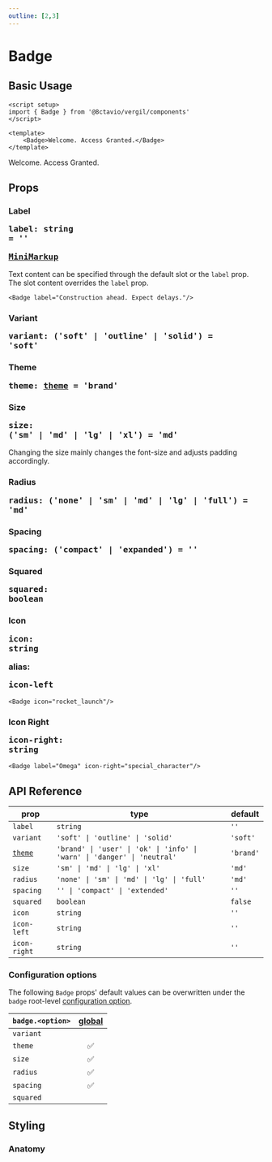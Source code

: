 ```yaml
---
outline: [2,3]
---
```


# Badge

<script setup>
import { Badge as VergilBadge } from '@8ctavio/vergil/components'
</script>

## Basic Usage

```vue
<script setup>
import { Badge } from '@8ctavio/vergil/components'
</script>

<template>
    <Badge>Welcome. Access Granted.</Badge>
</template>
```
<Demo>
    <VergilBadge>Welcome. Access Granted.</VergilBadge>
</Demo>

## Props

### Label <Badge><pre>label: string = ''</pre></Badge> <Badge><pre>[MiniMarkup](/mini-markup)</pre></Badge>

Text content can be specified through the default slot or the `label` prop. The slot content overrides the `label` prop.

```vue
<Badge label="Construction ahead. Expect delays."/>
```

### Variant <Badge><pre>variant: ('soft' | 'outline' | 'solid') = 'soft'</pre></Badge>

<Demo>
    <VergilBadge variant="soft" label="Soft"/>
    <VergilBadge variant="outline" label="Outline"/>
    <VergilBadge variant="solid" label="Solid"/>
</Demo>

### Theme <Badge><pre>theme: [theme](/theme#the-theme-prop) = 'brand'</pre></Badge>

<Demo>
    <div class="col">
        <div class="row center">
            <VergilBadge variant="soft" theme="brand" label="Brand"/>
            <VergilBadge variant="soft" theme="user" label="User"/>
            <VergilBadge variant="soft" theme="ok" label="Ok"/>
            <VergilBadge variant="soft" theme="info" label="Info"/>
            <VergilBadge variant="soft" theme="warn" label="Warn"/>
            <VergilBadge variant="soft" theme="danger" label="Danger"/>
            <VergilBadge variant="soft" theme="neutral" label="Neutral"/>
        </div>
        <div class="row center">
            <VergilBadge variant="outline" theme="brand" label="Brand"/>
            <VergilBadge variant="outline" theme="user" label="User"/>
            <VergilBadge variant="outline" theme="ok" label="Ok"/>
            <VergilBadge variant="outline" theme="info" label="Info"/>
            <VergilBadge variant="outline" theme="warn" label="Warn"/>
            <VergilBadge variant="outline" theme="danger" label="Danger"/>
            <VergilBadge variant="outline" theme="neutral" label="Neutral"/>
        </div>
        <div class="row center">
            <VergilBadge variant="solid" theme="brand" label="Brand"/>
            <VergilBadge variant="solid" theme="user" label="User"/>
            <VergilBadge variant="solid" theme="ok" label="Ok"/>
            <VergilBadge variant="solid" theme="info" label="Info"/>
            <VergilBadge variant="solid" theme="warn" label="Warn"/>
            <VergilBadge variant="solid" theme="danger" label="Danger"/>
            <VergilBadge variant="solid" theme="neutral" label="Neutral"/>
        </div>
    </div>
</Demo>

### Size <Badge type="tip"><pre>size: ('sm' | 'md' | 'lg' | 'xl') = 'md'</pre></Badge>

Changing the size mainly changes the font-size and adjusts padding accordingly.

<Demo>
    <VergilBadge size="sm" label="Small"/>
    <VergilBadge size="md" label="Medium"/>
    <VergilBadge size="lg" label="Large"/>
    <VergilBadge size="xl" label="Extra Large"/>
</Demo>

### Radius <Badge type="tip"><pre>radius: ('none' | 'sm' | 'md' | 'lg' | 'full') = 'md'</pre></Badge>

<Demo>
    <div class="col center">
        <div class="row center">
            <VergilBadge label="Radius" size="sm" radius="none"/>
            <VergilBadge label="Radius" size="md" radius="none"/>
            <VergilBadge label="Radius" size="lg" radius="none"/>
            <VergilBadge label="Radius" size="xl" radius="none"/>
        </div>
        <div class="row center">
            <VergilBadge label="Radius" size="sm" radius="sm"/>
            <VergilBadge label="Radius" size="md" radius="sm"/>
            <VergilBadge label="Radius" size="lg" radius="sm"/>
            <VergilBadge label="Radius" size="xl" radius="sm"/>
        </div>
        <div class="row center">
            <VergilBadge label="Radius" size="sm" radius="md"/>
            <VergilBadge label="Radius" size="md" radius="md"/>
            <VergilBadge label="Radius" size="lg" radius="md"/>
            <VergilBadge label="Radius" size="xl" radius="md"/>
        </div>
        <div class="row center">
            <VergilBadge label="Radius" size="sm" radius="lg"/>
            <VergilBadge label="Radius" size="md" radius="lg"/>
            <VergilBadge label="Radius" size="lg" radius="lg"/>
            <VergilBadge label="Radius" size="xl" radius="lg"/>
        </div>
        <div class="row center">
            <VergilBadge label="Radius" size="sm" radius="full"/>
            <VergilBadge label="Radius" size="md" radius="full"/>
            <VergilBadge label="Radius" size="lg" radius="full"/>
            <VergilBadge label="Radius" size="xl" radius="full"/>
        </div>
    </div>
</Demo>

### Spacing <Badge><pre>spacing: ('compact' | 'expanded') = ''</pre></Badge>

<Demo>
    <div class="col center">
        <div class="row center">
            <VergilBadge size="sm" spacing="compact" label="Compact"/>
            <VergilBadge size="sm" label="Default"/>
            <VergilBadge size="sm" spacing="expanded" label="Expanded"/>
        </div>
        <div class="row center">
            <VergilBadge size="md" spacing="compact" label="Compact"/>
            <VergilBadge size="md" label="Default"/>
            <VergilBadge size="md" spacing="expanded" label="Expanded"/>
        </div>
        <div class="row center">
            <VergilBadge size="lg" spacing="compact" label="Compact"/>
            <VergilBadge size="lg" label="Default"/>
            <VergilBadge size="lg" spacing="expanded" label="Expanded"/>
        </div>
        <div class="row center">
            <VergilBadge size="xl" spacing="compact" label="Compact"/>
            <VergilBadge size="xl" label="Default"/>
            <VergilBadge size="xl" spacing="expanded" label="Expanded"/>
        </div>
    </div>
</Demo>

### Squared <Badge><pre>squared: boolean</pre></Badge>

<Demo>
    <VergilBadge size="sm" squared label="Small"/>
    <VergilBadge size="md" squared label="Medium"/>
    <VergilBadge size="lg" squared label="Large"/>
    <VergilBadge size="xl" squared label="Extra Large"/>
</Demo>

### Icon <Badge><pre>icon: string</pre></Badge> <Badge type="info">alias: <pre>icon-left</pre></Badge>

```vue
<Badge icon="rocket_launch"/>
```

<Demo>
    <div class="row center">
        <VergilBadge icon="rocket_launch" theme="brand" variant="soft"/>
        <VergilBadge icon="rocket_launch" theme="brand" variant="outline"/>
        <VergilBadge icon="rocket_launch" theme="brand" variant="solid"/>
    </div>
    <div class="row center">
        <VergilBadge icon="rocket_launch" theme="user" variant="soft"/>
        <VergilBadge icon="rocket_launch" theme="user" variant="outline"/>
        <VergilBadge icon="rocket_launch" theme="user" variant="solid"/>
    </div>
    <div class="row center">
        <VergilBadge icon="rocket_launch" theme="ok" variant="soft"/>
        <VergilBadge icon="rocket_launch" theme="ok" variant="outline"/>
        <VergilBadge icon="rocket_launch" theme="ok" variant="solid"/>
    </div>
    <div class="row center">
        <VergilBadge icon="rocket_launch" theme="info" variant="soft"/>
        <VergilBadge icon="rocket_launch" theme="info" variant="outline"/>
        <VergilBadge icon="rocket_launch" theme="info" variant="solid"/>
    </div>
    <div class="row center">
        <VergilBadge icon="rocket_launch" theme="warn" variant="soft"/>
        <VergilBadge icon="rocket_launch" theme="warn" variant="outline"/>
        <VergilBadge icon="rocket_launch" theme="warn" variant="solid"/>
    </div>
    <div class="row center">
        <VergilBadge icon="rocket_launch" theme="danger" variant="soft"/>
        <VergilBadge icon="rocket_launch" theme="danger" variant="outline"/>
        <VergilBadge icon="rocket_launch" theme="danger" variant="solid"/>
    </div>
    <div class="row center">
        <VergilBadge icon="rocket_launch" theme="neutral" variant="soft"/>
        <VergilBadge icon="rocket_launch" theme="neutral" variant="outline"/>
        <VergilBadge icon="rocket_launch" theme="neutral" variant="solid"/>
    </div>
</Demo>

### Icon Right <Badge><pre>icon-right: string</pre></Badge>

```vue
<Badge label="Omega" icon-right="special_character"/>
```

<Demo>
    <VergilBadge label="Omega" icon-right="special_character" variant="soft"/>
    <VergilBadge label="Omega" icon-right="special_character" variant="outline"/>
    <VergilBadge label="Omega" icon-right="special_character" variant="solid"/>
</Demo>

<Demo>
    <div class="col center">
        <div class="row center">
            <VergilBadge label="Omega" icon-right="special_character" size="sm" spacing="compact"/>
            <VergilBadge label="Omega" icon-right="special_character" size="sm"/>
            <VergilBadge label="Omega" icon-right="special_character" size="sm" spacing="expanded"/>
        </div>
        <div class="row center">
            <VergilBadge label="Omega" icon-right="special_character" size="md" spacing="compact"/>
            <VergilBadge label="Omega" icon-right="special_character" size="md"/>
            <VergilBadge label="Omega" icon-right="special_character" size="md" spacing="expanded"/>
        </div>
        <div class="row center">
            <VergilBadge label="Omega" icon-right="special_character" size="lg" spacing="compact"/>
            <VergilBadge label="Omega" icon-right="special_character" size="lg"/>
            <VergilBadge label="Omega" icon-right="special_character" size="lg" spacing="expanded"/>
        </div>
        <div class="row center">
            <VergilBadge label="Omega" icon-right="special_character" size="xl" spacing="compact"/>
            <VergilBadge label="Omega" icon-right="special_character" size="xl"/>
            <VergilBadge label="Omega" icon-right="special_character" size="xl" spacing="expanded"/>
        </div>
    </div>
</Demo>

## API Reference

| prop | type | default |
| ---- | ---- | ------- |
| `label` | `string` | `''` |
| `variant` | `'soft' \| 'outline' \| 'solid'` | `'soft'` |
| [`theme`](/theme#the-theme-prop) | `'brand' \| 'user' \| 'ok' \| 'info' \| 'warn' \| 'danger' \| 'neutral'` | `'brand'` |
| `size` | `'sm' \| 'md' \| 'lg' \| 'xl'` | `'md'` |
| `radius` | `'none' \| 'sm' \| 'md' \| 'lg' \| 'full'` | `'md'` |
| `spacing` | `'' \| 'compact' \| 'extended'` | `''` |
| `squared` | `boolean` | `false` |
| `icon` | `string` | `''` |
| `icon-left` | `string` | `''` |
| `icon-right` | `string` | `''` |

### Configuration options

The following `Badge` props' default values can be overwritten under the `badge` root-level [configuration option](/configuration).

| `badge.<option>` | [global](/configuration#global-configuration) |
| -------------- | :---: |
| `variant` | |
| `theme` | ✅ |
| `size` | ✅ |
| `radius` | ✅ |
| `spacing` | ✅ |
| `squared` | |

## Styling

### Anatomy

<Demo>
    <Anatomy tag="p" classes="badge">
        <Anatomy tag="Icon" classes="icon"/>
        <Anatomy tag="slot #default"/>
        <Anatomy tag="Icon" classes="icon"/>
    </Anatomy>
</Demo>